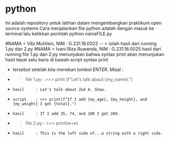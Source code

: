 # python
Ini adalah repository untuk latihan dalam mengembangkan praktikum open source systems
Cara menjalankan file python adalah dengan masuk ke terminal lalu ketikkan perintah python namaFILE.py

#NAMA = Vibi Muhlisin, NIM : G.231.16.0022 -- > isilah hasil dari running 1.py dan 2.py
#NAMA = Ivani Riza Ruwanda, NIM : G.231.16.0025
hasil dari running file 1.py dan 2.py menunjukan bahwa syntax print akan menunjukan hasil tepat satu baris di bawah script syntax print 
+    tersebut setelah kita menekan tombol ENTER. Misal :
+    >file 1.py : >>> print (f"Let's talk abaut {my_name}.")
+     hasil     : Let's talk about Zed A. Shaw.
+     script    : >>> print(f"If I add {my_age}, {my_height}, and {my_weight} I get {total}.")
+     hasil     : If I add 35, 74, and 180 I get 289.
+    >file 2.py : >>> print(w+e)
+     hasil     : This is the left side of...a string with a right side.
